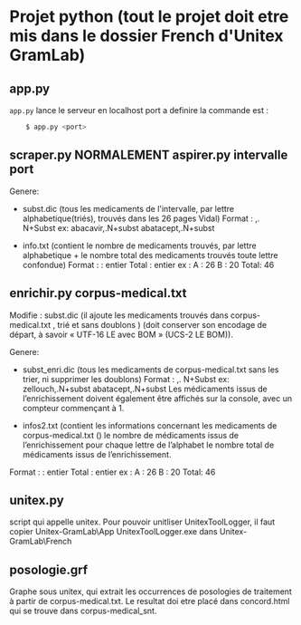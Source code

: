 # Projet python (tout le projet doit etre mis dans le dossier French d'Unitex GramLab)

## app.py
`app.py` lance le serveur en localhost port a definire la commande est :
```bash
    $ app.py <port>
```
## scraper.py NORMALEMENT aspirer.py  intervalle port 
Genere: 
- subst.dic (tous les medicaments de l'intervalle, par lettre alphabetique(triés), trouvés dans les 26 pages Vidal)
Format : <nomMedicament>,. N+Subst 
ex: abacavir,.N+subst 
    abatacept,.N+subst
    
- info.txt (contient le nombre de medicaments trouvés, par lettre alphabetique + le nombre total des medicaments trouvés toute lettre confondue)
Format : <lettre>: entier
          Total : entier
ex : A : 26 
     B : 20
   Total: 46

## enrichir.py  corpus-medical.txt
Modifie : subst.dic (il ajoute les medicaments trouvés dans corpus-medical.txt , trié et sans doublons ) 
(doit conserver son encodage de départ, à savoir « UTF-16 LE avec BOM » (UCS-2 LE BOM)).

Genere: 
- subst_enri.dic (tous les medicaments de corpus-medical.txt sans les trier, ni supprimer les doublons) 
Format : <nomMedicament>,. N+Subst 
ex: zellouch,.N+subst 
    abatacept,.N+subst
Les médicaments issus de l’enrichissement doivent également être affichés sur la console, avec un compteur commençant à 1.
    
- infos2.txt (contient les informations concernant les medicaments de corpus-medical.txt () 
le nombre de médicaments issus de l’enrichissement pour chaque lettre de l’alphabet 
le nombre total de médicaments issus de l’enrichissement.

Format : <lettre>: entier
          Total : entier
ex : A : 26 
     B : 20
   Total: 46

## unitex.py 
 script qui appelle unitex. 
Pour pouvoir unitliser UnitexToolLogger, il faut copier Unitex-GramLab\App UnitexToolLogger.exe dans Unitex-GramLab\French

## posologie.grf 
Graphe sous unitex, qui extrait les occurrences de posologies de traitement à partir de corpus-medical.txt.
Le resultat doi etre placé dans concord.html qui se trouve dans corpus-medical_snt. 
